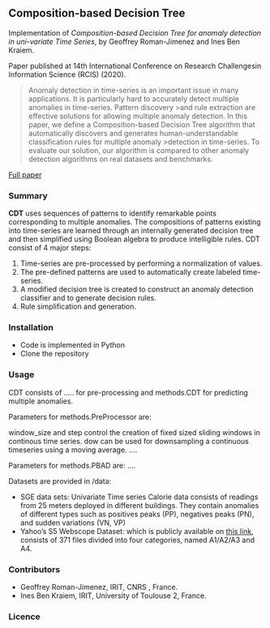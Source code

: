 ## Composition-based Decision Tree
Implementation of *Composition-based Decision Tree for anomaly detection in uni-variate Time Series*, by Geoffrey Roman-Jimenez and Ines Ben Kraiem. 

Paper published at 14th International Conference on Research Challengesin Information Science (RCIS) (2020).

>Anomaly detection in time-series is an important issue in many applications. It is particularly hard to accurately detect multiple anomalies in time-series. Pattern discovery >and rule extraction are effective solutions for allowing multiple anomaly detection. 
>In this paper, we define a Composition-based Decision Tree algorithm that automatically discovers and generates human-understandable classification rules for multiple anomaly >detection in time-series. To evaluate our solution, our algorithm is compared to other anomaly detection algorithms on real datasets and benchmarks.

[Full paper](https://link.springer.com/chapter/10.1007/978-3-030-50316-1_19)

### Summary
**CDT** uses sequences of patterns to identify remarkable points corresponding to multiple anomalies. The compositions of patterns existing into time-series are learned through an internally generated decision tree and then simplified using Boolean algebra to produce intelligible rules.
CDT consist of 4 major steps:
1. Time-series are pre-processed by performing a normalization of values.
2. The pre-defined patterns are used to automatically create labeled time-series.
3. A modified decision tree is created to construct an anomaly detection classifier and to generate decision rules.
4. Rule simplification and generation. 

### Installation
* Code is implemented in Python
* Clone the repository

### Usage 
CDT consists of ..... for pre-processing and methods.CDT for predicting multiple anomalies.

Parameters for methods.PreProcessor are:

window_size and step control the creation of fixed sized sliding windows in continous time series.
dow can be used for downsampling a continuous timeseries using a moving average.
....

Parameters for methods.PBAD are:
....

Datasets are provided in /data:
* SGE data sets: Univariate Time series Calorie data consists of readings from 25 meters deployed in different buildings.
They contain anomalies of different types such as  positives peaks (PP), negatives peaks (PN), and sudden variations (VN, VP)
* Yahoo’s S5 Webscope Dataset: which is publicly available on [this link](https://webscope.sandbox.yahoo.com/catalog.php?datatype=s&did=70), consists of 371 files divided into four categories, named A1/A2/A3 and A4. 

### Contributors
* Geoffrey Roman-Jimenez, IRIT, CNRS , France.
* Ines Ben Kraiem, IRIT, University of Toulouse 2, France.

### Licence
